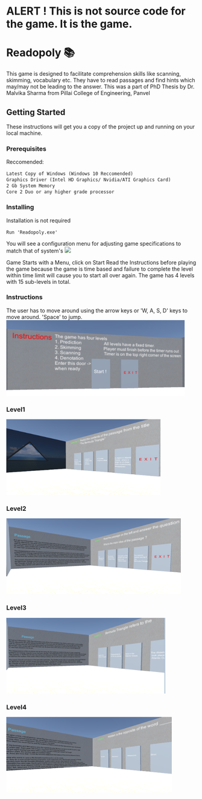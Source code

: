 ﻿# ALERT ! This is not source code for the game. It is the game.

# Readopoly 📚

This game is designed to facilitate comprehension skills like scanning, skimming, vocabulary etc.
They have to read passages and find hints which may/may not be leading to the answer.
This was a part of PhD Thesis by Dr. Malvika Sharma from Pillai College of Engineering, Panvel

## Getting Started
 
These instructions will get you a copy of the project up and running on your local machine.

### Prerequisites

Reccomended:
```
Latest Copy of Windows (Windows 10 Reccomended)
Graphics Driver (Intel HD Graphics/ Nvidia/ATI Graphics Card)
2 Gb System Memory
Core 2 Duo or any higher grade processor
```

### Installing

Installation is not required


```
Run 'Readopoly.exe'
```
You will see a configuration menu for adjusting game specifications to match that of system's
![](img/config.PNG)


Game Starts with a Menu, click on Start
Read the Instructions before playing the game because the game is time based and failure
to complete the level within time limit will cause you to start all over again.
The game has 4 levels with 15 sub-levels in total. 

### Instructions
The user has to move around using the arrow keys or 'W, A, S, D' keys to move around.
'Space' to jump.
<img src="img/ins.PNG" height="200">

### Level1
<img src="img/l1.PNG" height="200"> 

### Level2
<img src="img/l2.PNG" height="200">

### Level3
<img src="img/l3.PNG" height="200">

### Level4
<img src="img/l4.PNG" height="200">


